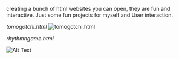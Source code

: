 creating a bunch of html websites you can open, they are fun and interactive. Just some fun projects for myself and User interaction.


*tomogotchi.html*
![tomogotchi.html](https://github.com/user-attachments/assets/35076ec5-450b-4dbe-ae0e-ab6734c4c51f)


*rhythmngame.html*

![Alt Text](https://github.com/user-attachments/assets/7ad5e87c-ebee-45e5-adcf-c7ad9c8a7355)

